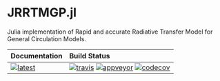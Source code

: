 # JRRTMGP.jl

Julia implementation of Rapid and accurate Radiative Transfer Model for General Circulation Models.

| **Documentation**                             | **Build Status**                                                                                                     |
|:--------------------------------------------- |:---------------------------------------------------------------------------------------------------------------------|
| [![latest][docs-latest-img]][docs-latest-url] | [![travis][travis-img]][travis-url] [![appveyor][appveyor-img]][appveyor-url] [![codecov][codecov-img]][codecov-url] |

[docs-latest-img]: https://img.shields.io/badge/docs-latest-blue.svg
[docs-latest-url]: https://climate-machine.github.io/JRRTMGP.jl/latest/

[travis-img]: https://travis-ci.org/climate-machine/JRRTMGP.svg?branch=master
[travis-url]: https://travis-ci.org/climate-machine/JRRTMGP.jl

[appveyor-img]: https://ci.appveyor.com/api/projects/status/ca6lgtt9f8e42o4f?svg=true
[appveyor-url]: https://ci.appveyor.com/project/charleskawczynski/betweenflags-jl

[codecov-img]: https://codecov.io/gh/climate-machine/JRRTMGP.jl/branch/master/graph/badge.svg
[codecov-url]: https://codecov.io/gh/climate-machine/JRRTMGP.jl

